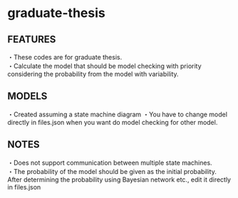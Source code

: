 # graduate-thesis

## FEATURES
・These codes are for graduate thesis. <br>
・Calculate the model that should be model checking with priority considering the probability from the model with variability.<br>

## MODELS
・Created assuming a state machine diagram
・You have to change model directly in files.json when you want do model checking for other model.

## NOTES
・Does not support communication between multiple state machines.<br>
・The probability of the model should be given as the initial probability. After determining the probability using Bayesian network etc., edit it directly in files.json
